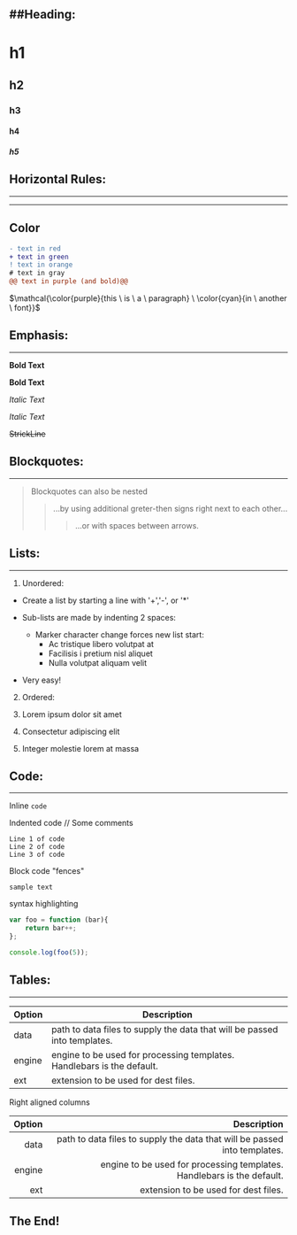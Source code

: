 ##Heading:
-----------
# h1
## h2
### h3
#### h4
##### h5

## Horizontal Rules:
---------------------
___

## Color
```diff
- text in red
+ text in green
! text in orange
# text in gray
@@ text in purple (and bold)@@
```

$\mathcal{\color{purple}{this \ is \ a \ paragraph} \ \color{cyan}{in \ another \ font}}$

## Emphasis:
-------------
**Bold Text**

__Bold Text__

*Italic Text*

_Italic Text_

~~StrickLine~~

## Blockquotes:
----------------
> Blockquotes can also be nested
>> ...by using additional greter-then signs right next to each other...
>>>...or with spaces between arrows.

## Lists:
----------

1. Unordered:

+ Create a list by starting a line with '+','-', or '*' 
+ Sub-lists are made by indenting 2 spaces:

	- Marker character change forces new list start: 
	  * Ac tristique libero volutpat at 
	  + Facilisis i pretium nisl aliquet 
	  - Nulla volutpat aliquam velit

+ Very easy!

2. Ordered:

1. Lorem ipsum dolor sit amet 
2. Consectetur adipiscing elit 
3. Integer molestie lorem at massa

## Code:
---------
Inline `code`

Indented code
// Some comments

	Line 1 of code
	Line 2 of code
	Line 3 of code

Block code "fences"

```
sample text
```

syntax highlighting

```js
var foo = function (bar){
	return bar++;
};

console.log(foo(5));
```

## Tables:
-----------
| Option | Description |
| ------ | ----------- |
| data   | path to data files to supply the data that will be passed into templates. |
| engine | engine to be used for processing templates. Handlebars is the default. | 
| ext    | extension to be used for dest files. |

Right aligned columns

| Option | Description |
| ------:| -----------:|
| data   | path to data files to supply the data that will be passed into templates. |
| engine | engine to be used for processing templates. Handlebars is the default. |
| ext    | extension to be used for dest files. |


## The End!

